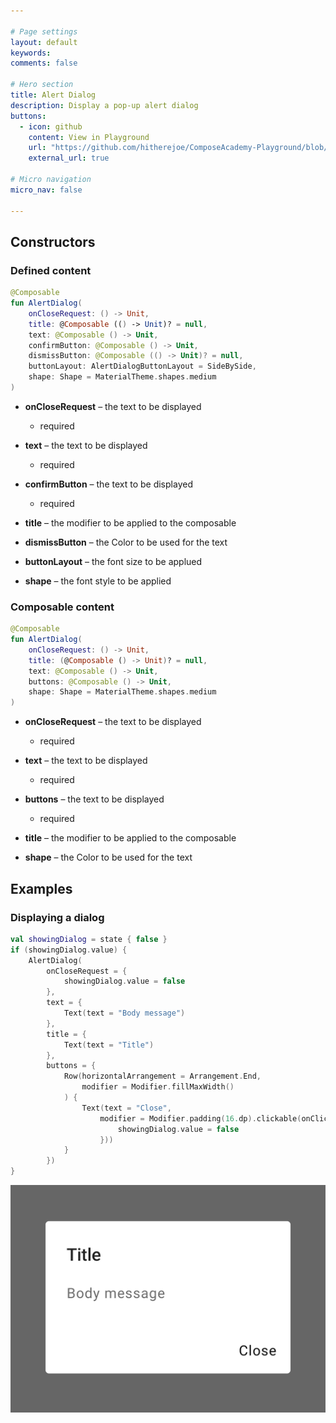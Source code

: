 ```yaml
---

# Page settings
layout: default
keywords:
comments: false

# Hero section
title: Alert Dialog
description: Display a pop-up alert dialog
buttons:
  - icon: github
    content: View in Playground
    url: "https://github.com/hitherejoe/ComposeAcademy-Playground/blob/master/app/src/main/java/co/joebirch/composeplayground/material/alertDialog.kt"
    external_url: true

# Micro navigation
micro_nav: false

---
```


## Constructors

### Defined content

```kotlin
@Composable
fun AlertDialog(
    onCloseRequest: () -> Unit,
    title: @Composable (() -> Unit)? = null,
    text: @Composable () -> Unit,
    confirmButton: @Composable () -> Unit,
    dismissButton: @Composable (() -> Unit)? = null,
    buttonLayout: AlertDialogButtonLayout = SideBySide,
    shape: Shape = MaterialTheme.shapes.medium
)
```

* **onCloseRequest** – the text to be displayed
  * required

* **text** – the text to be displayed
  * required

* **confirmButton** – the text to be displayed
  * required

* **title** – the modifier to be applied to the composable

* **dismissButton** – the Color to be used for the text

* **buttonLayout** – the font size to be applued

* **shape** – the font style to be applied

### Composable content

```kotlin
@Composable
fun AlertDialog(
    onCloseRequest: () -> Unit,
    title: (@Composable () -> Unit)? = null,
    text: @Composable () -> Unit,
    buttons: @Composable () -> Unit,
    shape: Shape = MaterialTheme.shapes.medium
)
```

* **onCloseRequest** – the text to be displayed
  * required

* **text** – the text to be displayed
  * required

* **buttons** – the text to be displayed
  * required

* **title** – the modifier to be applied to the composable

* **shape** – the Color to be used for the text

## Examples

### Displaying a dialog
  
```kotlin
val showingDialog = state { false }
if (showingDialog.value) {
    AlertDialog(
        onCloseRequest = {
            showingDialog.value = false
        },
        text = {
            Text(text = "Body message")
        },
        title = {
            Text(text = "Title")
        },
        buttons = {
            Row(horizontalArrangement = Arrangement.End,
                modifier = Modifier.fillMaxWidth()
            ) {
                Text(text = "Close",
                    modifier = Modifier.padding(16.dp).clickable(onClick = {
                        showingDialog.value = false
                    }))
            }
        })
}
```

![Alert dialog](/academy/material/media/alert_dialog.png)
